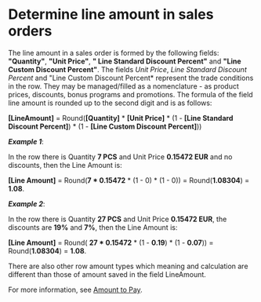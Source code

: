 # Determine line amount in sales orders
The line amount in a sales order is formed by the following fields: **"Quantity"**, **"Unit Price"**, **" Line Standard Discount Percent"** and **"Line Custom Discount Percent"**. The fields *Unit Price*, *Line Standard Discount Percent* and "Line Custom Discount Percent* represent the trade conditions in the row. They may be managed/filled as a nomenclature - as product prices, discounts, bonus programs and promotions.
The formula of the field line amount is rounded up to the second digit and is as follows:

**[LineAmount]** = Round(**[Quantity]** * **[Unit Price]** * (1 - **[Line Standard Discount Percent]**) * (1 - **[Line Custom Discount Percent]**))
 
***Example 1***:

In the row there is Quantity **7 PCS** and Unit Price **0.15472 EUR** and no discounts, then the Line Amount is:

**[Line Amount]** = Round(**7 * 0.15472** * (1 - 0) * (1 - 0)) = Round(**1.08304**) = **1.08**.
 
***Example 2***:

In the row there is Quantity **27 PCS** and Unit Price **0.15472 EUR**, the discounts are **19%** and **7%**, then the Line Amount is:

**[Line Amount]** = Round( **27 * 0.15472** * (1 - **0.19**) * (1 - **0.07**)) = Round(**1.08304**) = **1.08**.
 
There are also other row amount types which meaning and calculation are different than those of amount saved in the field LineAmount. 

For more information, see [Amount to Pay](https://docs.erp.net/tech/modules/crm/sales/sales-concepts/amount-to-pay.html).

